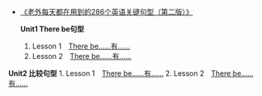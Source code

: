 *   [《老外每天都在用到的286个英语关键句型（第二版）》](/)

    **Unit1 There be句型**

    1.  Lesson 1　[There be……有……](./f0101.md)
    2.  Lesson 2　[There be……有……](./f0102.md)


   **Unit2 比较句型**
    1.  Lesson 1　[There be……有……](./f0201.md)
    2.  Lesson 2　[There be……有……](./f0202.md) 